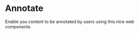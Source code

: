 Annotate
=============

Enable you content to be annotated by users using this nice 
web componente. 


